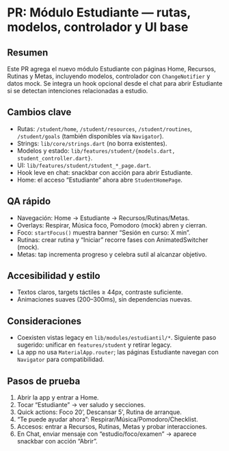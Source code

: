 # PR: Módulo Estudiante — rutas, modelos, controlador y UI base

## Resumen
Este PR agrega el nuevo módulo Estudiante con páginas Home, Recursos, Rutinas y Metas, incluyendo modelos, controlador con `ChangeNotifier` y datos mock. Se integra un hook opcional desde el chat para abrir Estudiante si se detectan intenciones relacionadas a estudio.

## Cambios clave
- Rutas: `/student/home`, `/student/resources`, `/student/routines`, `/student/goals` (también disponibles vía `Navigator`).
- Strings: `lib/core/strings.dart` (no borra existentes).
- Modelos y estado: `lib/features/student/{models.dart, student_controller.dart}`.
- UI: `lib/features/student/student_*_page.dart`.
- Hook leve en chat: snackbar con acción para abrir Estudiante.
- Home: el acceso “Estudiante” ahora abre `StudentHomePage`.

## QA rápido
- Navegación: Home → Estudiante → Recursos/Rutinas/Metas.
- Overlays: Respirar, Música foco, Pomodoro (mock) abren y cierran.
- Foco: `startFocus()` muestra banner “Sesión en curso: X min”.
- Rutinas: crear rutina y “Iniciar” recorre fases con AnimatedSwitcher (mock).
- Metas: tap incrementa progreso y celebra sutil al alcanzar objetivo.

## Accesibilidad y estilo
- Textos claros, targets táctiles ≥ 44px, contraste suficiente.
- Animaciones suaves (200–300ms), sin dependencias nuevas.

## Consideraciones
- Coexisten vistas legacy en `lib/modules/estudiantil/*`. Siguiente paso sugerido: unificar en `features/student` y retirar legacy.
- La app no usa `MaterialApp.router`; las páginas Estudiante navegan con `Navigator` para compatibilidad.

## Pasos de prueba
1. Abrir la app y entrar a Home.
2. Tocar “Estudiante” → ver saludo y secciones.
3. Quick actions: Foco 20’, Descansar 5’, Rutina de arranque.
4. “Te puede ayudar ahora”: Respirar/Música/Pomodoro/Checklist.
5. Accesos: entrar a Recursos, Rutinas, Metas y probar interacciones.
6. En Chat, enviar mensaje con “estudio/foco/examen” → aparece snackbar con acción “Abrir”.

